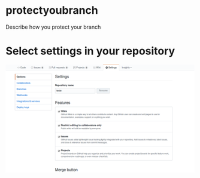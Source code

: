 # protectyoubranch
Describe how you protect your branch



# Select settings in your repository
![Select settings](https://github.com/soutoandre/protectyoubranch/blob/master/Selection_005.png)
